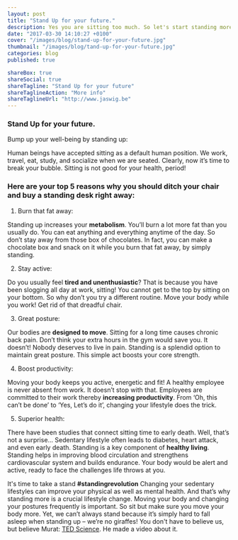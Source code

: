 ```yaml
---
layout: post
title: "Stand Up for your future."
description: Yes you are sitting too much. So let's start standing more!
date: "2017-03-30 14:10:27 +0100"
cover: "/images/blog/stand-up-for-your-future.jpg"
thumbnail: "/images/blog/tand-up-for-your-future.jpg"
categories: blog
published: true

shareBox: true
shareSocial: true
shareTagline: "Stand Up for your future"
shareTaglineAction: "More info"
shareTaglineUrl: "http://www.jaswig.be"
---
```


### Stand Up for your future.

Bump up your well-being by standing up:
<!--more-->
Human beings have accepted sitting as a default human position. We work, travel, eat, study, and socialize when we are seated. Clearly, now it’s time to break your bubble.  Sitting is not good for your health, period!

### Here are your top 5 reasons why you should ditch your chair and buy a standing desk right away:

1) Burn that fat away:

Standing up increases your **metabolism**. You’ll burn a lot more fat than you usually do. You can eat anything and everything anytime of the day. So don’t stay away from those box of chocolates. In fact, you can make a chocolate box and snack on it while you burn that fat away, by simply standing.

2) Stay active:

Do you usually feel **tired and unenthusiastic**? That is because you have been slogging all day at work, sitting! You cannot get to the top by sitting on your bottom. So why don’t you try a different routine. Move your body while you work! Get rid of that dreadful chair. 

3) Great posture:

Our bodies are **designed to move**. Sitting for a long time causes chronic back pain. Don’t think your extra hours in the gym would save you. It doesn’t! Nobody deserves to live in pain. Standing is a splendid option to maintain great posture. This simple act boosts your core strength. 

4) Boost productivity:

Moving your body keeps you active, energetic and fit! A healthy employee is never absent from work. It doesn’t stop with that. Employees are committed to their work thereby **increasing productivity**. From ‘Oh, this can’t be done’ to ‘Yes, Let’s do it’, changing your lifestyle does the trick.

5) Superior health:

There have been studies that connect sitting time to early death. Well, that’s not a surprise… Sedentary lifestyle often leads to diabetes, heart attack, and even early death. Standing is a key component of **healthy living**. Standing helps in improving blood circulation and strengthens cardiovascular system and builds endurance. Your body would be alert and active, ready to face the challenges life throws at you.

It's time to take a stand **#standingrevolution**
Changing your sedentary lifestyles can improve your physical as well as mental health. And that’s why standing more is a crucial lifestyle change. Moving your body and changing your postures frequently is important. So sit but make sure you move your body more. Yet, we can’t always stand because it’s simply hard to fall asleep when standing up – we’re no giraffes! 
You don't have to believe us, but believe Murat: [TED Science](https://www.youtube.com/watch?v=wUEl8KrMz14). He made a video about it.


